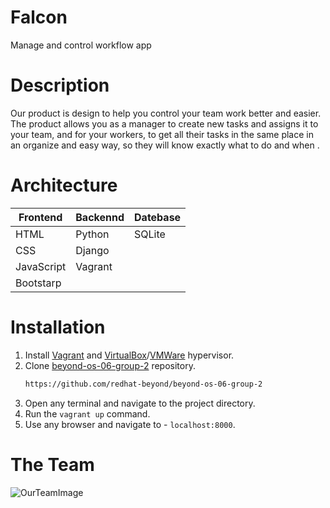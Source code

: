 # Falcon

Manage and control workflow app
# Description

Our product is design to help you control your team work better and easier.
The product allows you as a manager to create new tasks and assigns it to your team, and for your workers, to get 
all their tasks in the same place in an organize and easy way, so they will know exactly what to do and when .

# Architecture

| Frontend      | Backennd      | Datebase      |
| ------------- | ------------- | ------------- |
| HTML          | Python        | SQLite        |
| CSS           | Django        |  
| JavaScript    | Vagrant       |
| Bootstarp     |


# Installation

1. Install [Vagrant](https://www.vagrantup.com/) and [VirtualBox](https://www.virtualbox.org/)/[VMWare](https://www.vmware.com/) hypervisor.
2. Clone [beyond-os-06-group-2](https://github.com/beyond-io/beyond-os-06-group-2) repository.
   ```sh
   https://github.com/redhat-beyond/beyond-os-06-group-2
   ```
3. Open any terminal and navigate to the project directory.
4. Run the `vagrant up` command.
5. Use any browser and navigate to - `localhost:8000`.

# The Team
![OurTeamImage](https://github.com/aradz1997/beyond-os-06-group-2/tree/main/Resources/OurTeam.jpeg)
